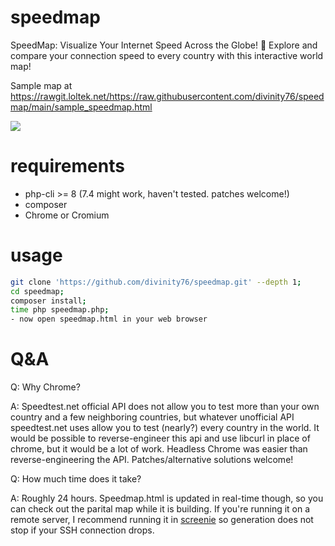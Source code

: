 # speedmap
SpeedMap: Visualize Your Internet Speed Across the Globe! 🚀 Explore and compare your connection speed to every country with this interactive world map! 


Sample map at https://rawgit.loltek.net/https://raw.githubusercontent.com/divinity76/speedmap/main/sample_speedmap.html

[<img src="https://i.imgur.com/BYu0IRs.png">](https://rawgit.loltek.net/https://raw.githubusercontent.com/divinity76/speedmap/main/sample_speedmap.html)

# requirements

- php-cli >= 8 (7.4 might work, haven't tested. patches welcome!)
- composer
- Chrome or Cromium

# usage
```bash
git clone 'https://github.com/divinity76/speedmap.git' --depth 1;
cd speedmap;
composer install;
time php speedmap.php;
- now open speedmap.html in your web browser
```
# Q&A

Q: Why Chrome?

A: Speedtest.net official API does not allow you to test more than your own country and a few neighboring countries, but whatever unofficial API speedtest.net uses allow you to test (nearly?) every country in the world. It would be possible to reverse-engineer this api and use libcurl in place of chrome, but it would be a lot of work. Headless Chrome was easier than reverse-engineering the API. Patches/alternative solutions welcome!

Q: How much time does it take?

A: Roughly 24 hours. Speedmap.html is updated in real-time though, so you can check out the parital map while it is building. If you're running it on a remote server, I recommend running it in [screenie](https://manpages.ubuntu.com/manpages/trusty/man1/screenie.1.html) so generation does not stop if your SSH connection drops.
